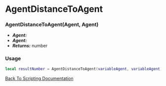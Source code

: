 # AgentDistanceToAgent

### AgentDistanceToAgent(Agent, Agent)
- ***Agent:*** 
- ***Agent:*** 
- ***Returns:*** number

### Usage

```Lua
local resultNumber = AgentDistanceToAgent(variableAgent, variableAgent)
```


[Back To Scripting Documentation](../README.md)
